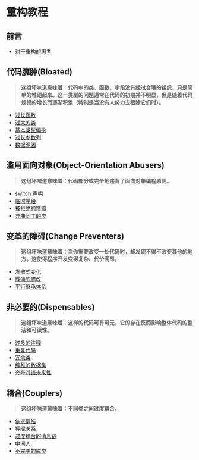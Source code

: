 # 重构教程

## 前言

- [对于重构的思考](think-in-refactor.md)

## 代码臃肿(Bloated)

> **这组坏味道意味着：代码中的类、函数、字段没有经过合理的组织，只是简单的堆砌起来。这一类型的问题通常在代码的初期并不明显，但是随着代码规模的增长而逐渐积累（特别是当没有人努力去根除它们时）。**

- [过长函数](chapter01/过长函数.md)
- [过大的类](chapter01/过大的类.md)
- [基本类型偏执](chapter01/基本类型偏执.md)
- [过长参数列](chapter01/过长参数列.md)
- [数据泥团](chapter01/数据泥团.md)

## 滥用面向对象(Object-Orientation Abusers)

> **这组坏味道意味着：代码部分或完全地违背了面向对象编程原则。**

- [switch 声明](chapter02/switch声明.md)
- [临时字段](chapter02/临时字段.md)
- [被拒绝的馈赠](chapter02/被拒绝的馈赠.md)
- [异曲同工的类](chapter02/异曲同工的类.md)

## 变革的障碍(Change Preventers)

> **这组坏味道意味着：当你需要改变一处代码时，却发现不得不改变其他的地方。这使得程序开发变得复杂、代价高昂。**

- [发散式变化](chapter03/发散式变化.md)
- [霰弹式修改](chapter03/霰弹式修改.md)
- [平行继承体系](chapter03/平行继承体系.md)

## 非必要的(Dispensables)

> **这组坏味道意味着：这样的代码可有可无，它的存在反而影响整体代码的整洁和可读性。**

- [过多的注释](chapter04/过多的注释.md)
- [重复代码](chapter04/重复代码.md)
- [冗余类](chapter04/冗余类.md)
- [纯稚的数据类](chapter04/纯稚的数据类.md)
- [夸夸其谈未来性](chapter04/夸夸其谈未来性.md)

## 耦合(Couplers)

> **这组坏味道意味着：不同类之间过度耦合。**

- [依恋情结](chapter05/依恋情结.md)
- [狎昵关系](chapter05/狎昵关系.md)
- [过度耦合的消息链](chapter05/过度耦合的消息链.md)
- [中间人](chapter05/中间人.md)
- [不完美的库类](chapter05/不完美的库类.md)
